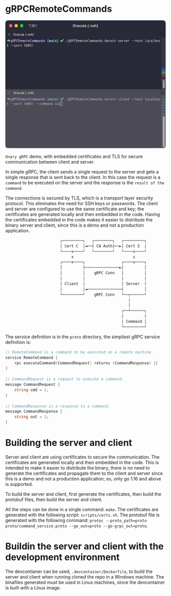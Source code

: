 # gRPCRemoteCommands

<p
    align="center">
    <img
        src="./assets/demo-01.gif"
        alt="Demo 01 - localhost"
        width="600"
        height="400"
    />
</p>

`Unary gRPC` demo, with embedded certificates and TLS for secure communication between client and server.

In simple gRPC, the client sends a single request to the server and gets a single response that is
sent back to the client. In this case the request is a `command` to be executed on the server and the
response is the `result of the command`.

The connections is secured by TLS, which is a transport layer security protocol. This eliminates the
need for SSH keys or passwords. The client and server are configured to use the same  certificate
and key; the certificates are generated locally and then embedded in the code. Having the certificates
embedded in the code makes it easier to distribute the binary server and client, since this is a
demo and not a production application.

```bash
                        ┌─────────┐   ┌────────┐   ┌─────────┐
                        │ Cert C  │◄──┤ CA Auth├──►│ Cert S  │
                        └────x────┘   └────────┘   └────x────┘
                             x                          x
                        ┌────x────┐                ┌────x────┐
                        │         ├───────────────►│         │
                        │         │    gRPC Conn   │         │
                        │         │                │         │
                        │ Client  │                │ Server  │
                        │         │◄───────────────┤         │
                        └─────────┘    gRPC Conn   └──┬──────┘
                                                      │
                                                      │
                                                   ┌──┴──────┐
                                                   │         │
                                                   │ Command │
                                                   └─────────┘
```

The service definition is in the `proto` directory, the simpliest gRPC service definition is:

```go
// RemoteCommand is a command to be executed on a remote machine.
service RemoteCommand {
    rpc executeCommand(CommandRequest) returns (CommandResponse) {}
}

// CommandRequest is a request to execute a command.
message CommandRequest {
    string cmd = 1;
}

// CommandResponse is a response to a command.
message CommandResponse {
    string out = 1;
}
```

# Building the server and client

Server and client are using certificates to secure the communication. The certificates are generated
locally and then embedded in the code. This is intended to make it easier to distribute the binary,
there is no need to generate the certificates and propagate them to the client and server since this
is a demo and not a production application; so, only go 1.16 and above is supported.

To build the server and client, first generate the certificates, then build the protobuf files,
then build the server and client.

All the steps can be done in a single command: `make`.
The certificates are generated with the following script: `scripts/certs.sh`.
The protobuf file is generated with the following command: `protoc --proto_path=proto proto/command_service.proto --go_out=proto --go-grpc_out=proto`.


# Buildin the server and client with the development environment

The devcontianer can be used, `.devcontainer/Dockerfile`, to build the server and client when running
cloned the repo in a Windows machine. The binafiles generated must be used in Linux machines, since
the devcontainer is built with a Linux image.